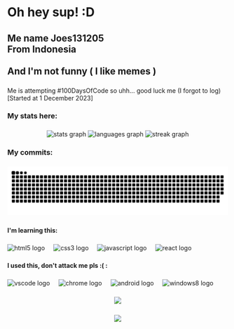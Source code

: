 <h1 align="left">Oh hey sup! :D</h1>

###

<h2 align="left">Me name Joes131205<br>From Indonesia<br><br>And I'm not funny ( I like memes )</h2>

###

Me is attempting #100DaysOfCode so uhh... good luck me (I forgot to log) [Started at 1 December 2023]

###

<h3 align="left">My stats here:</h3>

###

<div align="center">
  <img src="https://github-readme-stats.vercel.app/api?username=Joes131205&hide_title=true&hide_rank=true&show_icons=true&include_all_commits=true&count_private=true&disable_animations=false&theme=dark&locale=en&hide_border=true&order=1" height="150" alt="stats graph"  />
  <img src="https://github-readme-stats.vercel.app/api/top-langs?username=Joes131205&locale=en&hide_title=true&layout=compact&card_width=320&langs_count=5&theme=dark&hide_border=true&order=2" height="150" alt="languages graph"  />
  <img src="https://streak-stats.demolab.com?user=Joes131205&locale=en&mode=daily&theme=dark&hide_border=true&border_radius=0&date_format=j%20M%5B%20Y%5D&order=3" height="150" alt="streak graph"  />
</div>

###

<h3 align="left">My commits:</h3>

###

<img src="https://raw.githubusercontent.com/Joes131205/Joes131205/output/snake.svg" alt="Snake animation" />

###

<h4 align="left">I'm learning this:</h4>

###

<div align="left">
  <img src="https://cdn.jsdelivr.net/gh/devicons/devicon/icons/html5/html5-original.svg" height="40" alt="html5 logo"  />
  <img width="12" />
  <img src="https://cdn.jsdelivr.net/gh/devicons/devicon/icons/css3/css3-original.svg" height="40" alt="css3 logo"  />
  <img width="12" />
  <img src="https://cdn.jsdelivr.net/gh/devicons/devicon/icons/javascript/javascript-original.svg" height="40" alt="javascript logo"  />
  <img width="12" />
  <img src="https://cdn.jsdelivr.net/gh/devicons/devicon/icons/react/react-original.svg" height="40" alt="react logo"  />
</div>

###

<h4 align="left">I used this, don't attack me pls :( :</h4>

###

<div align="left">
  <img src="https://cdn.jsdelivr.net/gh/devicons/devicon/icons/vscode/vscode-original.svg" height="40" alt="vscode logo"  />
  <img width="12" />
  <img src="https://cdn.jsdelivr.net/gh/devicons/devicon/icons/chrome/chrome-original.svg" height="40" alt="chrome logo"  />
  <img width="12" />
  <img src="https://cdn.simpleicons.org/android/3DDC84" height="40" alt="android logo"  />
  <img width="12" />
  <img src="https://cdn.jsdelivr.net/gh/devicons/devicon/icons/windows8/windows8-original.svg" height="40" alt="windows8 logo"  />
</div>

###

<div align="center">
  <img src="https://profile-counter.glitch.me/Joes131205/count.svg?"  />
</div>

###

<div align="center">
  <img height="200" src="https://i.kym-cdn.com/entries/icons/facebook/000/047/264/josh_hutcherson_whistle.jpg"  />
</div>

###

